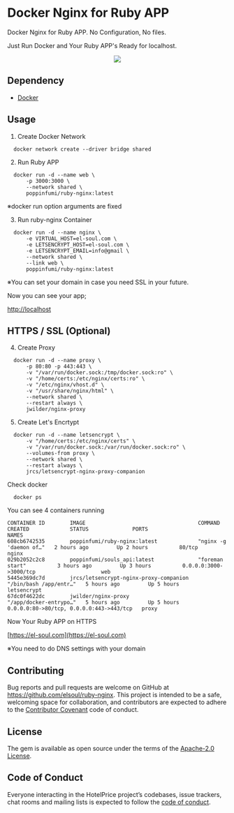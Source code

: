 # Docker Nginx for Ruby APP
Docker Nginx for Ruby APP. No Configuration, No files.

Just Run Docker and Your Ruby APP's Ready for localhost.

<p align="center">

  <a aria-label="Ruby logo" href="https://el-soul.com">
    <img src="https://badgen.net/badge/icon/Made%20by%20ELSOUL?icon=ruby&label&color=black&labelColor=black">
  </a>
  <br/>
</p>


## Dependency
- [Docker](https://www.docker.com/)



## Usage

1. Create Docker Network

```
  docker network create --driver bridge shared
```


2. Run Ruby APP
```
  docker run -d --name web \
      -p 3000:3000 \
      --network shared \
      poppinfumi/ruby-nginx:latest
```

※docker run option arguments are fixed

3. Run ruby-nginx Container

```
  docker run -d --name nginx \
      -e VIRTUAL_HOST=el-soul.com \
      -e LETSENCRYPT_HOST=el-soul.com \
      -e LETSENCRYPT_EMAIL=info@gmail \
      --network shared \
      --link web \
      poppinfumi/ruby-nginx:latest
```

※You can set your domain in case you need SSL in your future.


Now you can see your app;

[http://localhost](http://localhost)


## HTTPS / SSL (Optional)

4. Create  Proxy 

```
  docker run -d --name proxy \
      -p 80:80 -p 443:443 \
      -v "/var/run/docker.sock:/tmp/docker.sock:ro" \
      -v "/home/certs:/etc/nginx/certs:ro" \
      -v "/etc/nginx/vhost.d" \
      -v "/usr/share/nginx/html" \
      --network shared \
      --restart always \
      jwilder/nginx-proxy
```


5. Create Let's Encrtypt

```
  docker run -d --name letsencrypt \
      -v "/home/certs:/etc/nginx/certs" \
      -v "/var/run/docker.sock:/var/run/docker.sock:ro" \
      --volumes-from proxy \
      --network shared \
      --restart always \
      jrcs/letsencrypt-nginx-proxy-companion
```

Check docker

```
  docker ps
```

You can see 4 containers running

```
CONTAINER ID        IMAGE                                    COMMAND                  CREATED             STATUS              PORTS                                      NAMES
608cb6742535        poppinfumi/ruby-nginx:latest             "nginx -g 'daemon of…"   2 hours ago         Up 2 hours          80/tcp                                     nginx
029b2052c2c8        poppinfumi/souls_api:latest              "foreman start"          3 hours ago         Up 3 hours          0.0.0.0:3000->3000/tcp                     web
5445e369dc7d        jrcs/letsencrypt-nginx-proxy-companion   "/bin/bash /app/entr…"   5 hours ago         Up 5 hours                                                     letsencrypt
67dc0f4622dc        jwilder/nginx-proxy                      "/app/docker-entrypo…"   5 hours ago         Up 5 hours          0.0.0.0:80->80/tcp, 0.0.0.0:443->443/tcp   proxy
```



Now Your Ruby APP on HTTPS


[https://el-soul.com](https://el-soul.com)



※You need to do DNS settings with your domain




## Contributing

Bug reports and pull requests are welcome on GitHub at https://github.com/elsoul/ruby-nginx. This project is intended to be a safe, welcoming space for collaboration, and contributors are expected to adhere to the [Contributor Covenant](http://contributor-covenant.org) code of conduct.

## License

The gem is available as open source under the terms of the [Apache-2.0 License](https://www.apache.org/licenses/LICENSE-2.0).

## Code of Conduct

Everyone interacting in the HotelPrice project’s codebases, issue trackers, chat rooms and mailing lists is expected to follow the [code of conduct](https://github.com/elsoul/ruby-nginx/blob/master/CODE_OF_CONDUCT.md).
